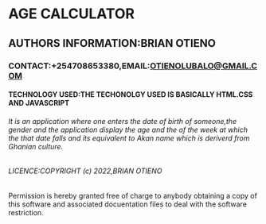 # AGE CALCULATOR
## AUTHORS INFORMATION:BRIAN OTIENO
### CONTACT:+254708653380,EMAIL:OTIENOLUBALO@GMAIL.COM
#### TECHNOLOGY USED:THE TECHONOLGY USED IS BASICALLY HTML.CSS AND JAVASCRIPT
###### It is an application where one enters the date of birth of someone,the gender and the application display the age and the of the week at which the that date falls and its equivalent to Akan name which is deriverd from Ghanian culture.
###### LICENCE:COPYRIGHT (c) 2022,BRIAN OTIENO
Permission is hereby granted free of charge to anybody obtaining a copy of this software and associated docuentation files to deal with the software restriction. 